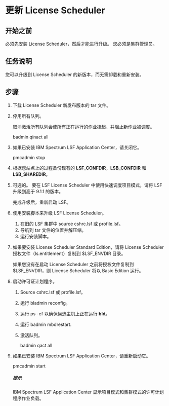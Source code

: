 # 更新 License Scheduler

## 开始之前

必须先安装 License Scheduler，然后才能进行升级。 您必须是集群管理员。

## 任务说明

您可以升级到 License Scheduler 的新版本，而无需卸载和重新安装。

## 步骤

1. 下载 License Scheduler 新发布版本的 tar 文件。

2. 停用所有队列。

    取消激活所有队列会使所有正在运行的作业挂起，并阻止新作业被调度。

   badmin qinact all

3. 如果已安装 IBM Spectrum LSF Application Center，请关闭它。

   pmcadmin stop

4. 根据您站点上的过程备份现有的 **LSF_CONFDIR**，**LSB_CONFDIR** 和 **LSB_SHAREDIR**。

5. 可选的。 要在 LSF License Scheduler 中使用快速调度项目模式，请将 LSF 升级到高于 9.1.1 的版本。

   完成升级后，重新启动 LSF。

6. 使用安装脚本来升级 LSF License Scheduler。

   1. 在旧的 LSF 集群中 source cshrc.lsf 或 profile.lsf。
   2. 导航到 tar 文件的位置并解压缩。
   3. 运行安装脚本。

7. 如果要安装 License Scheduler Standard Edition，请将 License Scheduler 授权文件（ls.entitlement）复制到 $LSF_ENVDIR 目录。

   如果您没有在启动 License Scheduler 之前将授权文件复制到 $LSF_ENVDIR，则 License Scheduler 将以 Basic Edition 运行。

8. 启动许可证计划程序。

   1. Source cshrc.lsf 或 profile.lsf。

   2. 运行 bladmin reconfig。

   3. 运行 ps -ef 以确保候选主机上正在运行 **bld**。

   4. 运行 badmin mbdrestart.

   5. 激活队列。

      badmin qact all

9. 如果已安装 IBM Spectrum LSF Application Center，请重新启动它。

   pmcadmin start

   ##### 提示

   IBM Spectrum LSF Application Center 显示项目模式和集群模式的许可计划程序作业负载。